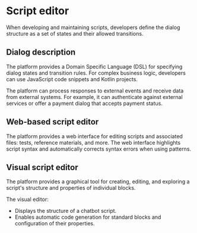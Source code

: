 # Script editor

When developing and maintaining scripts, developers define the dialog structure as a set of states and their allowed transitions.

## Dialog description

The platform provides a Domain Specific Language (DSL) for specifying dialog states and transition rules. For complex business logic, developers can use JavaScript code snippets and Kotlin projects.

The platform can process responses to external events and receive data from external systems. For example, it can authenticate against external services or offer a payment dialog that accepts payment status.

## Web-based script editor

The platform provides a web interface for editing scripts and associated files: tests, reference materials, and more. The web interface highlights script syntax and automatically corrects syntax errors when using patterns.

## Visual script editor

The platform provides a graphical tool for creating, editing, and exploring a script's structure and properties of individual blocks.

The visual editor:

- Displays the structure of a chatbot script.
- Enables automatic code generation for standard blocks and configuration of their properties.